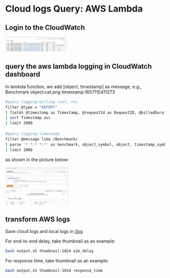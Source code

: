 
# Cloud logs Query: AWS Lambda

## Login to the CloudWatch

<img
  src="https://github.com/hd-zhao/serverless_multicloud/blob/main/asset/aws1.png"
  alt="Alt text"
  title="Enter into CloudWatch"
  style="display: inline-block; margin: 0 auto; max-width: 200px">

## query the aws lambda logging in CloudWatch dashboard

In lambda function, we add [object, timestamp] as message, e.g., Benchmark object:cat.png timestamp:1657115411273
```bash
#query logging:billing cost, etc.
filter @type = "REPORT"
| fields @timestamp as Timestamp, @requestId as RequestID, @billedDuration as BilledDurationInMS, @memorySize/1000000 as MemorySetInMB, @billedDuration/1000*MemorySetInMB/1024 as BilledDurationInGBSeconds
| sort Timestamp asc
| limit 2000

#query logging:timestamp
filter @message like /Benchmark/
| parse '* *:* *:*' as benchmark, object_symbol, object, timestamp_symbol,timestamp
| limit 2000
```
as shown in the picture below:

<img
  src="https://github.com/hd-zhao/serverless_multicloud/blob/main/asset/aws2.png"
  alt="Alt text"
  title="Enter into CloudWatch"
  style="display: inline-block; margin: 0 auto; max-width: 200px">

## transform AWS logs

Save cloud logs and local logs in [/log](https://github.com/hd-zhao/serverless_multicloud/tree/main/logging_query/log)

For end-to-end delay, take thumbnail as an example:

```bash
bash output.sh thumbnail-1024 e2e_delay
```

For response time, take thumbnail as an example:

```bash
bash output.sh thumbnail-1024 response_time
```